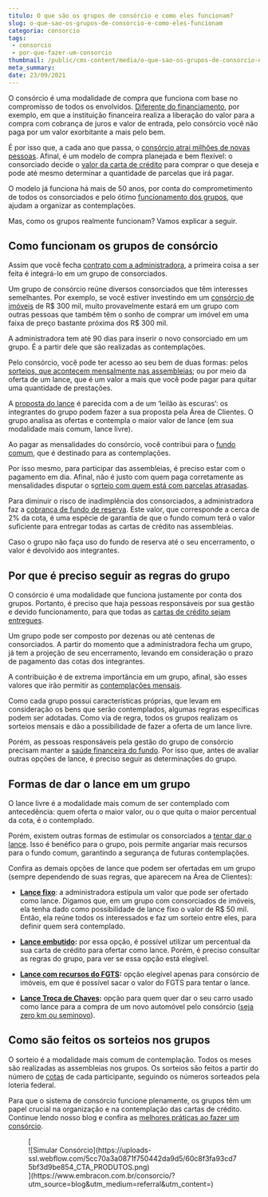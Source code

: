 ```yaml
---
titulo: O que são os grupos de consórcio e como eles funcionam?
slug: o-que-sao-os-grupos-de-consorcio-e-como-eles-funcionam
categoria: consorcio
tags:
 - consorcio
 - por-que-fazer-um-consorcio
thumbnail: /public/cms-content/media/o-que-sao-os-grupos-de-consorcio-e-como-eles-funcionam.jpg
meta_summary: 
date: 23/09/2021
---
```

O consórcio é uma modalidade de compra que funciona com base no compromisso de todos os envolvidos. [Diferente do financiamento](https://www.embracon.com.br/blog/financiamento-emprestimo-ou-consorcio-conheca-todas-as-opcoes), por exemplo, em que a instituição financeira realiza a liberação do valor para a compra com cobrança de juros e valor de entrada, pelo consórcio você não paga por um valor exorbitante a mais pelo bem.

É por isso que, a cada ano que passa, o [consórcio atrai milhões de novas pessoas](https://www.embracon.com.br/blog/afinal-o-que-e-o-consorcio). Afinal, é um modelo de compra planejada e bem flexível: o consorciado decide o [valor da carta de crédito](https://www.embracon.com.br/blog/tudo-o-que-voce-precisa-saber-sobre-a-carta-de-credito-de-consorcios) para comprar o que deseja e pode até mesmo determinar a quantidade de parcelas que irá pagar.

O modelo já funciona há mais de 50 anos, por conta do comprometimento de todos os consorciados e pelo ótimo [funcionamento dos grupos](https://www.embracon.com.br/conhecaoconsorcio/o-que-e-um-grupo-de-consorcio), que ajudam a organizar as contemplações.

Mas, como os grupos realmente funcionam? Vamos explicar a seguir.

Como funcionam os grupos de consórcio 
--------------------------------------

Assim que você fecha [contrato com a administradora](https://www.embracon.com.br/blog/saiba-o-que-avaliar-antes-de-assinar-um-contrato-de-consorcio), a primeira coisa a ser feita é integrá-lo em um grupo de consorciados.

Um grupo de consórcio reúne diversos consorciados que têm interesses semelhantes. Por exemplo, se você estiver investindo em um [consórcio de imóveis](https://www.embracon.com.br/blog/6-erros-que-voce-deve-evitar-ao-contratar-um-consorcio-de-imoveis) de R$ 300 mil, muito provavelmente estará em um grupo com outras pessoas que também têm o sonho de comprar um imóvel em uma faixa de preço bastante próxima dos R$ 300 mil.

A administradora tem até 90 dias para inserir o novo consorciado em um grupo. É a partir dele que são realizadas as contemplações.

Pelo consórcio, você pode ter acesso ao seu bem de duas formas: pelos [sorteios, que acontecem mensalmente nas assembleias](https://www.embracon.com.br/blog/assembleia-de-consorcio-como-funciona); ou por meio da oferta de um lance, que é um valor a mais que você pode pagar para quitar uma quantidade de prestações.

A [proposta do lance](https://www.embracon.com.br/blog/como-funcionam-os-tipos-de-lances-no-consorcio) é parecida com a de um ‘leilão às escuras’: os integrantes do grupo podem fazer a sua proposta pela Área de Clientes. O grupo analisa as ofertas e contempla o maior valor de lance (em sua modalidade mais comum, lance livre).

Ao pagar as mensalidades do consórcio, você contribui para o [fundo comum](https://www.embracon.com.br/conhecaoconsorcio/o-que-e-o-fundo-de-aquisicao-ou-fundo-comum-do-consorcio), que é destinado para as contemplações.

Por isso mesmo, para participar das assembleias, é preciso estar com o pagamento em dia. Afinal, não é justo com quem paga corretamente as mensalidades disputar o s[orteio com quem está com parcelas atrasadas](https://www.embracon.com.br/conhecaoconsorcio/como-resolver-o-atraso-no-pagamento-das-parcelas).

Para diminuir o risco de inadimplência dos consorciados, a administradora faz a [cobrança de fundo de reserva](https://www.embracon.com.br/blog/entenda-como-funciona-a-devolucao-do-fundo-de-reserva). Este valor, que corresponde a cerca de 2% da cota, é uma espécie de garantia de que o fundo comum terá o valor suficiente para entregar todas as cartas de crédito nas assembleias.

Caso o grupo não faça uso do fundo de reserva até o seu encerramento, o valor é devolvido aos integrantes.

Por que é preciso seguir as regras do grupo 
--------------------------------------------

O consórcio é uma modalidade que funciona justamente por conta dos grupos. Portanto, é preciso que haja pessoas responsáveis por sua gestão e devido funcionamento, para que todas as [cartas de crédito sejam entregues](https://www.embracon.com.br/blog/o-que-e-a-carta-de-credito-como-funciona-e-como-usar).

Um grupo pode ser composto por dezenas ou até centenas de consorciados. A partir do momento que a administradora fecha um grupo, já tem a projeção de seu encerramento, levando em consideração o prazo de pagamento das cotas dos integrantes.

A contribuição é de extrema importância em um grupo, afinal, são esses valores que irão permitir as [contemplações mensais](https://www.embracon.com.br/blog/quais-sao-as-formas-de-contemplacao).

Como cada grupo possui características próprias, que levam em consideração os bens que serão contemplados, algumas regras específicas podem ser adotadas. Como via de regra, todos os grupos realizam os sorteios mensais e dão a possibilidade de fazer a oferta de um lance livre.

Porém, as pessoas responsáveis pela gestão do grupo de consórcio precisam manter a [saúde financeira do fundo](https://www.embracon.com.br/blog/entenda-como-e-possivel-manter-a-saude-financeira-da-sua-familia). Por isso que, antes de avaliar outras opções de lance, é preciso seguir as determinações do grupo.

Formas de dar o lance em um grupo 
----------------------------------

O lance livre é a modalidade mais comum de ser contemplado com antecedência: quem oferta o maior valor, ou o que quita o maior percentual da cota, é o contemplado.

Porém, existem outras formas de estimular os consorciados a [tentar dar o lance](https://www.embracon.com.br/blog/saiba-como-definir-o-valor-de-lance-para-ser-contemplado-mais-rapido). Isso é benéfico para o grupo, pois permite angariar mais recursos para o fundo comum, garantindo a segurança de futuras contemplações.

Confira as demais opções de lance que podem ser ofertadas em um grupo (sempre dependendo de suas regras, que aparecem na Área de Clientes):

- [**Lance fixo**](https://www.embracon.com.br/blog/o-que-e-um-lance-fixo-no-consorcio): a administradora estipula um valor que pode ser ofertado como lance. Digamos que, em um grupo com consorciados de imóveis, ela tenha dado como possibilidade de lance fixo o valor de R$ 50 mil. Então, ela reúne todos os interessados e faz um sorteio entre eles, para definir quem será contemplado.

- [**Lance embutido**](https://www.embracon.com.br/blog/lance-embutido-entenda-o-que-e-como-funciona-e-como-fazer)**:** por essa opção, é possível utilizar um percentual da sua carta de crédito para ofertar como lance. Porém, é preciso consultar as regras do grupo, para ver se essa opção está elegível.
- [**Lance com recursos do FGTS**](https://www.embracon.com.br/blog/5-passos-para-voce-usar-o-fgts-no-consorcio-imobiliario)**:** opção elegível apenas para consórcio de imóveis, em que é possível sacar o valor do FGTS para tentar o lance.
- [**Lance Troca de Chaves**](https://www.embracon.com.br/conhecaoconsorcio/o-que-e-o-lance-troca-de-chaves)**:** opção para quem quer dar o seu carro usado como lance para a compra de um novo automóvel pelo consórcio ([seja zero km ou seminovo](https://www.embracon.com.br/blog/carro-zero-ou-seminovo)).

Como são feitos os sorteios nos grupos 
---------------------------------------

O sorteio é a modalidade mais comum de contemplação. Todos os meses são realizadas as assembleias nos grupos. Os sorteios são feitos a partir do número de [cotas](https://www.embracon.com.br/conhecaoconsorcio/o-que-e-a-cota-de-consorcio) de cada participante, seguindo os números sorteados pela loteria federal.

Para que o sistema de consórcio funcione plenamente, os grupos têm um papel crucial na organização e na contemplação das cartas de crédito. Continue lendo nosso blog e confira as [melhores práticas ao fazer um consórcio](https://www.embracon.com.br/blog/confira-5-melhores-praticas-para-pagar-um-consorcio).

<figure class="w-richtext-figure-type-image w-richtext-align-center">[<div>![Simular Consórcio](https://uploads-ssl.webflow.com/5cc70a3a0871f750442da9d5/60c8f3fa93cd75bf3d9be854_CTA_PRODUTOS.png)</div>](https://www.embracon.com.br/consorcio/?utm_source=blog&utm_medium=referral&utm_content=)</figure>
